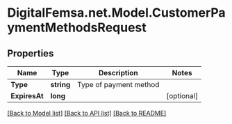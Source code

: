 # DigitalFemsa.net.Model.CustomerPaymentMethodsRequest

## Properties

Name | Type | Description | Notes
------------ | ------------- | ------------- | -------------
**Type** | **string** | Type of payment method | 
**ExpiresAt** | **long** |  | [optional] 

[[Back to Model list]](../README.md#documentation-for-models) [[Back to API list]](../README.md#documentation-for-api-endpoints) [[Back to README]](../README.md)

